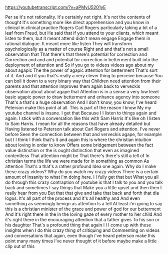 https://youtubetranscript.com/?v=aPMyU5201yE

 Per se it's not rationality. It's certainly not right. It's not the contents of thought It's something more like direct apprehension and you know in clinical in clinical practice Rogers Carl Rogers particularly taking a bit of a leaf from Freud, but He said that if you attend to your clients, which meant listen to them, but it meant attend didn't mean engage Engage them in rational dialogue. It meant more like listen They will transform psychologically as a matter of course Right and and that's not a small observation that That there's that there's potential for correction and Correction and and and potential for correction in betterment built into the deployment of attention and So if you go to videos videos ago about my about agapic The the power of agapic attention for betterment That's sort of it. And and if you that's really a very clever thing to perceive because You can boil it down to a very binary way that Children need attention from their parents and that attention improves them again back to verveckis observation about about agape that Attention is in a sense a very low level basic agapic power to draw betterment and enhance agency into someone That's a that's a huge observation And I don't know, you know, I've heard Peterson make this point at all. This is part of the reason I know My my youtube channel is insane. I get that Because I I listen to things again and again. I stick with a conversation like this with Sam Harris It's like oh I listen to Sam Harris. I mean for all the reasons that have already detailed but Having listened to Peterson talk about Carl Rogers and attention. I've never before Seen the connection between that and verveckis agape, for example but I I think I think that's it and again this is where the christian intuition about loving in order to know Offers some bridgement between the fact value distinction or the is ought distinction that even as imagined contentless That attention might be That there's there's still a tell of In christian terms the life we were made for in something as common As attention That's a that's a rather profound Idea one again. Why do I make these crazy videos? Why do you watch my crazy videos There is a certain amount of insanity to what i'm doing here. I I fully get that but What you all do through this crazy contraption of youtube is that I talk to you and you talk back and sometimes I say things that Make you a little upset and then then I really hear from you But that that give and take that back and forth that dia logos. It's all part of the process and it's all healthy and And even something as seemingly benign as attention Is a tell At least i'm going to say this is a christian minister of the grace and power of god for our betterment And it's right there in the in the loving gaze of every mother to her child And it's right there in the encouraging attention that a father gives To his son or his daughter That's a profound thing that again I I I come up with these insights when I do this crazy thing of critiquing and Commenting on videos and conversations that again, even though i've heard peterson make this point many many times I've never thought of it before maybe make a little clip out of this